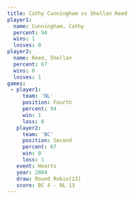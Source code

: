 ```yaml
---
title: Cathy Cunningham vs Shellan Reed
player1:                 
  name: Cunningham, Cathy
  percent: 94            
  wins: 1                
  losses: 0              
player2:                 
  name: Reed, Shellan    
  percent: 67            
  wins: 0                
  losses: 1              
games:
 - player1:          
     team: 'NL'      
     position: Fourth
     percent: 94     
     win: 1          
     loss: 0         
   player2:          
     team: 'BC'      
     position: Second
     percent: 67     
     win: 0          
     loss: 1         
   event: Hearts        
   year: 2004           
   draw: Round Robin(13)
   score: BC 4 - NL 13  
---
```

